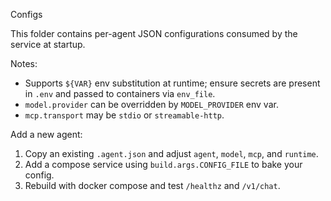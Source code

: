 Configs

This folder contains per-agent JSON configurations consumed by the service at startup.

Notes:
- Supports `${VAR}` env substitution at runtime; ensure secrets are present in `.env` and passed to containers via `env_file`.
- `model.provider` can be overridden by `MODEL_PROVIDER` env var.
- `mcp.transport` may be `stdio` or `streamable-http`.

Add a new agent:
1) Copy an existing `.agent.json` and adjust `agent`, `model`, `mcp`, and `runtime`.
2) Add a compose service using `build.args.CONFIG_FILE` to bake your config.
3) Rebuild with docker compose and test `/healthz` and `/v1/chat`.
